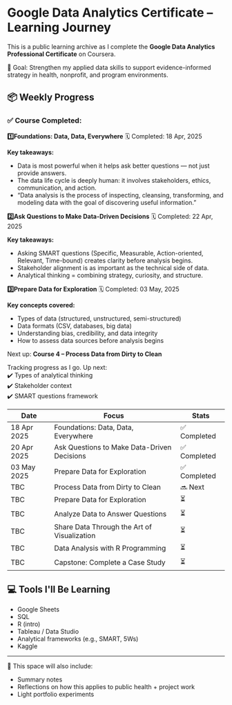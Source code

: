 # Google Data Analytics Certificate – Learning Journey

This is a public learning archive as I complete the **Google Data Analytics Professional Certificate** on Coursera.

🎯 Goal: Strengthen my applied data skills to support evidence-informed strategy in health, nonprofit, and program environments.

## 📦 Weekly Progress

### ✅ Course Completed:
**1️⃣Foundations: Data, Data, Everywhere**
🗓 Completed: 18 Apr, 2025

**Key takeaways:**
- Data is most powerful when it helps ask better questions — not just provide answers.
- The data life cycle is deeply human: it involves stakeholders, ethics, communication, and action.
- “Data analysis is the process of inspecting, cleansing, transforming, and modeling data with the goal of discovering useful information.”

**2️⃣Ask Questions to Make Data-Driven Decisions**
🗓 Completed: 22 Apr, 2025

**Key takeaways:**
- Asking SMART questions (Specific, Measurable, Action-oriented, Relevant, Time-bound) creates clarity before analysis begins.
- Stakeholder alignment is as important as the technical side of data.
- Analytical thinking = combining strategy, curiosity, and structure.

**3️⃣Prepare Data for Exploration**
🗓 Completed: 03 May, 2025

**Key concepts covered:**
- Types of data (structured, unstructured, semi-structured)
- Data formats (CSV, databases, big data)
- Understanding bias, credibility, and data integrity
- How to assess data sources before analysis begins

Next up: **Course 4 – Process Data from Dirty to Clean**


Tracking progress as I go. Up next:  
✔️ Types of analytical thinking  
✔️ Stakeholder context  
✔️ SMART questions framework

| Date | Focus | Stats |
|------|-------|-------|
| 18 Apr 2025 | Foundations: Data, Data, Everywhere | ✅ Completed |
| 20 Apr 2025 | Ask Questions to Make Data-Driven Decisions | ✅ Completed |
| 03 May 2025 | Prepare Data for Exploration | ✅ Completed |
| TBC | Process Data from Dirty to Clean | 🔜 Next |
| TBC | Prepare Data for Exploration | ⏳ |
| TBC | Analyze Data to Answer Questions | ⏳ |
| TBC | Share Data Through the Art of Visualization | ⏳ |
| TBC | Data Analysis with R Programming | ⏳ |
| TBC | Capstone: Complete a Case Study | ⏳ |

## 💻 Tools I'll Be Learning
- Google Sheets
- SQL
- R (intro)
- Tableau / Data Studio
- Analytical frameworks (e.g., SMART, 5Ws)
- Kaggle

---

🧠 This space will also include:
- Summary notes
- Reflections on how this applies to public health + project work
- Light portfolio experiments
